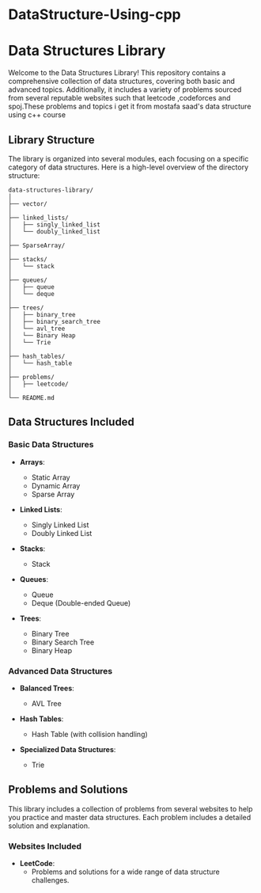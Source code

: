 # DataStructure-Using-cpp

# Data Structures Library

Welcome to the Data Structures Library! This repository contains a comprehensive collection of data structures, covering both basic and advanced topics. Additionally, it includes a variety of problems sourced from several reputable websites such that leetcode ,codeforces and spoj.These problems and topics i get it from mostafa saad's data structure using c++ course

## Library Structure

The library is organized into several modules, each focusing on a specific category of data structures. Here is a high-level overview of the directory structure:

```
data-structures-library/
│
├── vector/
│
├── linked_lists/
│   ├── singly_linked_list
│   └── doubly_linked_list
│
├── SparseArray/
│   
├── stacks/
│   └── stack
│
├── queues/
│   ├── queue
│   └── deque
│
├── trees/
│   ├── binary_tree
│   ├── binary_search_tree
│   └── avl_tree
│   └── Binary Heap
│   └── Trie
│
├── hash_tables/
│   └── hash_table
│
├── problems/
│   ├── leetcode/
│
└── README.md
```

## Data Structures Included

### Basic Data Structures

- **Arrays**:
  - Static Array
  - Dynamic Array
  - Sparse Array

- **Linked Lists**:
  - Singly Linked List
  - Doubly Linked List

- **Stacks**:
  - Stack

- **Queues**:
  - Queue
  - Deque (Double-ended Queue)

- **Trees**:
  - Binary Tree
  - Binary Search Tree
  - Binary Heap

### Advanced Data Structures

- **Balanced Trees**:
  - AVL Tree
  
- **Hash Tables**:
  - Hash Table (with collision handling)

- **Specialized Data Structures**:
  - Trie

## Problems and Solutions

This library includes a collection of problems from several websites to help you practice and master data structures. Each problem includes a detailed solution and explanation.

### Websites Included

- **LeetCode**:
  - Problems and solutions for a wide range of data structure challenges.
